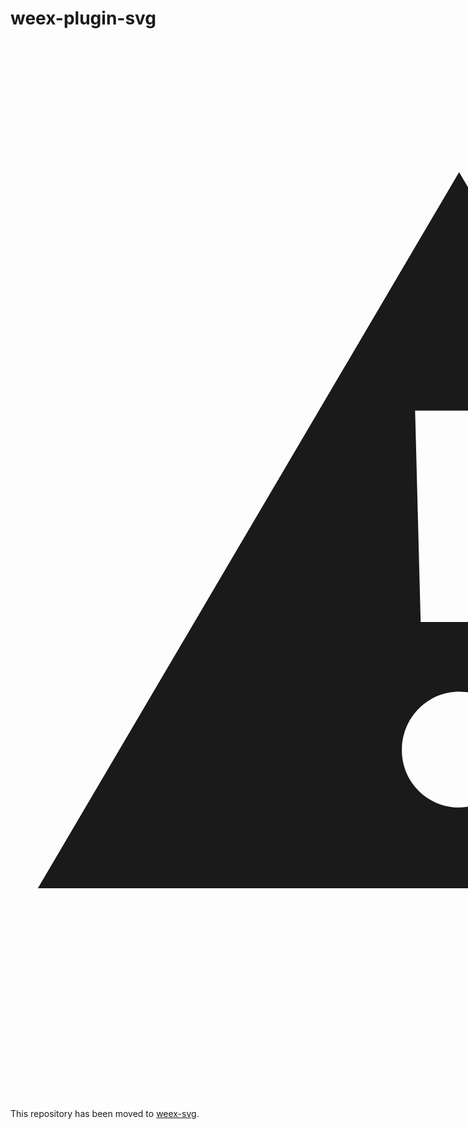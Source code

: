 # weex-plugin-svg



<span style="font-size:100em;">⚠️</span>

This repository has been moved to [weex-svg](https://github.com/weex-plugins/weex-svg).

